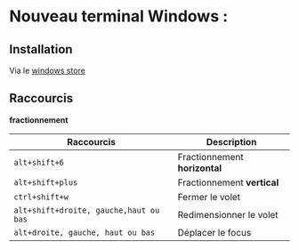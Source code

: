 # Nouveau terminal Windows :

## Installation 

Via le [windows store](https://www.microsoft.com/fr-fr/p/windows-terminal/9n0dx20hk701#activetab=pivot:overviewtab)

## Raccourcis 

**fractionnement**

| Raccourcis                             | Description                   |
| -------------------------------------- | ----------------------------- |
| `alt+shift+6`                          | Fractionnement **horizontal** |
| `alt+shift+plus`                       | Fractionnement **vertical**   |
| `ctrl+shift+w`                         | Fermer le volet               |
| `alt+shift+droite, gauche,haut ou bas` | Redimensionner le volet       |
| `alt+droite, gauche, haut ou bas`      | Déplacer le focus             |




